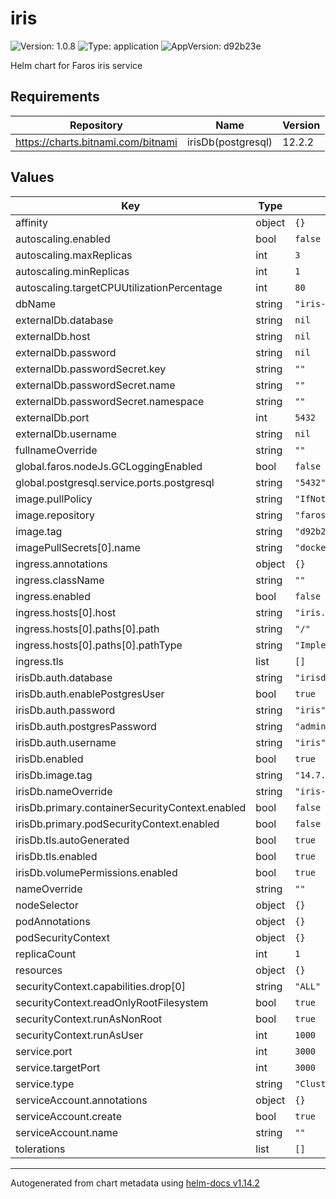 # iris

![Version: 1.0.8](https://img.shields.io/badge/Version-1.0.8-informational?style=flat-square) ![Type: application](https://img.shields.io/badge/Type-application-informational?style=flat-square) ![AppVersion: d92b23e](https://img.shields.io/badge/AppVersion-d92b23e-informational?style=flat-square)

Helm chart for Faros iris service

## Requirements

| Repository | Name | Version |
|------------|------|---------|
| https://charts.bitnami.com/bitnami | irisDb(postgresql) | 12.2.2 |

## Values

| Key | Type | Default | Description |
|-----|------|---------|-------------|
| affinity | object | `{}` |  |
| autoscaling.enabled | bool | `false` |  |
| autoscaling.maxReplicas | int | `3` |  |
| autoscaling.minReplicas | int | `1` |  |
| autoscaling.targetCPUUtilizationPercentage | int | `80` |  |
| dbName | string | `"iris-db"` |  |
| externalDb.database | string | `nil` |  |
| externalDb.host | string | `nil` |  |
| externalDb.password | string | `nil` |  |
| externalDb.passwordSecret.key | string | `""` |  |
| externalDb.passwordSecret.name | string | `""` |  |
| externalDb.passwordSecret.namespace | string | `""` |  |
| externalDb.port | int | `5432` |  |
| externalDb.username | string | `nil` |  |
| fullnameOverride | string | `""` |  |
| global.faros.nodeJs.GCLoggingEnabled | bool | `false` |  |
| global.postgresql.service.ports.postgresql | string | `"5432"` |  |
| image.pullPolicy | string | `"IfNotPresent"` |  |
| image.repository | string | `"farosai/iris"` |  |
| image.tag | string | `"d92b23e36e1b0f502acf5c06b27ab4cee7b21eaf"` |  |
| imagePullSecrets[0].name | string | `"dockerhub"` |  |
| ingress.annotations | object | `{}` |  |
| ingress.className | string | `""` |  |
| ingress.enabled | bool | `false` |  |
| ingress.hosts[0].host | string | `"iris.local"` |  |
| ingress.hosts[0].paths[0].path | string | `"/"` |  |
| ingress.hosts[0].paths[0].pathType | string | `"ImplementationSpecific"` |  |
| ingress.tls | list | `[]` |  |
| irisDb.auth.database | string | `"irisdb"` |  |
| irisDb.auth.enablePostgresUser | bool | `true` |  |
| irisDb.auth.password | string | `"iris"` |  |
| irisDb.auth.postgresPassword | string | `"admin"` |  |
| irisDb.auth.username | string | `"iris"` |  |
| irisDb.enabled | bool | `true` |  |
| irisDb.image.tag | string | `"14.7.0"` |  |
| irisDb.nameOverride | string | `"iris-db"` |  |
| irisDb.primary.containerSecurityContext.enabled | bool | `false` |  |
| irisDb.primary.podSecurityContext.enabled | bool | `false` |  |
| irisDb.tls.autoGenerated | bool | `true` |  |
| irisDb.tls.enabled | bool | `true` |  |
| irisDb.volumePermissions.enabled | bool | `true` |  |
| nameOverride | string | `""` |  |
| nodeSelector | object | `{}` |  |
| podAnnotations | object | `{}` |  |
| podSecurityContext | object | `{}` |  |
| replicaCount | int | `1` |  |
| resources | object | `{}` |  |
| securityContext.capabilities.drop[0] | string | `"ALL"` |  |
| securityContext.readOnlyRootFilesystem | bool | `true` |  |
| securityContext.runAsNonRoot | bool | `true` |  |
| securityContext.runAsUser | int | `1000` |  |
| service.port | int | `3000` |  |
| service.targetPort | int | `3000` |  |
| service.type | string | `"ClusterIP"` |  |
| serviceAccount.annotations | object | `{}` |  |
| serviceAccount.create | bool | `true` |  |
| serviceAccount.name | string | `""` |  |
| tolerations | list | `[]` |  |

----------------------------------------------
Autogenerated from chart metadata using [helm-docs v1.14.2](https://github.com/norwoodj/helm-docs/releases/v1.14.2)
